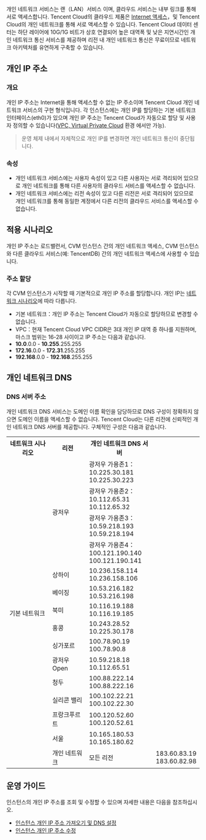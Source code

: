 개인 네트워크 서비스는 랜（LAN）서비스 이며, 클라우드 서비스는 내부 링크를 통해 서로 액세스합니다. Tencent Cloud의 클라우드 제품은 [Internet 액세스](https://intl.cloud.tencent.com/document/product/213/5224)，및 Tencent Cloud의 개인 네트워크를 통해 서로 액세스할 수 있습니다. Tencent Cloud 데이터 센터는 하단 레이어에 10G/1G 비트가 상호 연결되어 높은 대역폭 및 낮은 지연시간인 개인 네트워크 통신 서비스를 제공하며 리전 내 개인 네트워크 통신은 무료이므로 네트워크 아키텍처를 유연하게 구축할 수 있습니다.
## 개인 IP 주소
### 개요
개인 IP 주소는 Internet을 통해 액세스할 수 없는 IP 주소이며 Tencent Cloud 개인 네트워크 서비스의 구현 형식입니다. 각 인스턴스에는 개인 IP를 할당하는 기본 네트워크 인터페이스(eth0)가 있으며 개인 IP 주소는 Tencent Cloud가 자동으로 할당 및 사용자 정의할 수 있습니다([VPC, Virtual Private Cloud](https://intl.cloud.tencent.com/document/product/215/535) 환경 에서만 가능).
> 운영 체제 내에서 자체적으로 개인 IP를 변경하면 개인 네트워크 통신이 중단됩니다.
>

### 속성
 - 개인 네트워크 서비스에는 사용자 속성이 있고 다른 사용자는 서로 격리되어 있으므로 개인 네트워크를 통해 다른 사용자의 클라우드 서비스를 액세스할 수 없습니다.
 - 개인 네트워크 서비스에는 리전 속성이 있고 다른 리전은 서로 격리되어 있으므로 개인 네트워크를 통해 동일한 계정에서 다른 리전의 클라우드 서비스를 액세스할 수 없습니다. 

## 적용 시나리오
개인 IP 주소는 로드밸런서, CVM 인스턴스 간의 개인 네트워크 액세스, CVM 인스턴스와 다른 클라우드 서비스(예: TencentDB) 간의 개인 네트워크 액세스에 사용할 수 있습니다. 

### 주소 할당
각 CVM 인스턴스가 시작할 때 기본적으로 개인 IP 주소를 할당합니다. 개인 IP는 [네트워크 시나리오](https://intl.cloud.tencent.com/document/product/213/5227)에 따라 다릅니다.
 - 기본 네트워크：개인 IP 주소는 Tencent Cloud가 자동으로 할당하므로 변경할 수 없습니다. 
 - VPC：현재 Tencent Cloud VPC CIDR은 3대 개인 IP 대역 중 하나를 지원하며, 마스크 범위는 16-28 사이이고 IP 주소는 다음과 같습니다. 
  - **10.0**.0.0 - **10.255**.255.255
  - **172.16**.0.0 - **172.31**.255.255
  - **192.168**.0.0 - **192.168**.255.255

## 개인 네트워크 DNS 
### DNS 서버 주소
개인 네트워크 DNS 서비스는 도메인 이름 확인을 담당하므로 DNS 구성이 정확하지 않으면 도메인 이름을 액세스할 수 없습니다. 
Tencent Cloud는 다른 리전에 신뢰적인 개인 네트워크 DNS 서버를 제공합니다. 구체적인 구성은 다음과 같습니다.
<table><tbody>
<tr><th>네트워크 시나리오</th><th>리전</th><th>개인 네트워크 DNS 서버</th></tr>
<tr><td rowspan="16">기본 네트워크</td><td rowspan="4">광저우</td><td>광저우 가용존1：<br>10.225.30.181<br>10.225.30.223</td></tr>
<tr><td>광저우 가용존2：<br>10.112.65.31<br>10.112.65.32</td></tr>
<tr><td>광저우 가용존3：<br>10.59.218.193<br>10.59.218.194</td></tr>
<tr><td>광저우 가용존4：<br>100.121.190.140<br>100.121.190.141</td></tr>
<tr><td>상하이</td><td>10.236.158.114<br>10.236.158.106</td></tr>
<tr><td>베이징</td><td>10.53.216.182<br>10.53.216.198</td></tr>
<tr><td>북미</td><td>10.116.19.188<br>10.116.19.185</td></tr>
<tr><td>홍콩</td><td>10.243.28.52<br>10.225.30.178</td></tr>
<tr><td>싱가포르</td><td>100.78.90.19<br>100.78.90.8</td></tr>
<tr><td>광저우Open</td><td>10.59.218.18<br>10.112.65.51</td></tr>
<tr><td>청두</td><td>100.88.222.14<br>100.88.222.16</td></tr>
<tr><td>실리콘 밸리</td><td>100.102.22.21<br>100.102.22.30</td></tr>
<tr><td>프랑크푸르트</td><td>100.120.52.60<br>100.120.52.61</td></tr>
<tr><td>서울</td><td>10.165.180.53<br>10.165.180.62</td></tr>
<tr><td>개인 네트워크</td><td>모든 리전</td><td>183.60.83.19<br>183.60.82.98</td></tr>
</tbody>
</table>

## 운영 가이드
인스턴스의 개인 IP 주소를 조회 및 수정할 수 있으며 자세한 내용은 다음을 참조하십시오. 
- [인스턴스 개인 IP 주소 가져오기 및 DNS 설정](https://intl.cloud.tencent.com/document/product/213/17941)
- [인스턴스 개인 IP 주소 수정](https://intl.cloud.tencent.com/document/product/213/16561)
